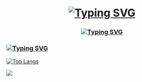 <h1 align="center"><a href="https://git.io/typing-svg"><img src="https://readme-typing-svg.herokuapp.com?font=Fira+Code&weight=700&size=28&pause=1000&center=true&repeat=false&width=435&lines=Hi+there%2C+I'm+Alex" alt="Typing SVG" /></a></h1>
<h3 align="center"><a href="https://git.io/typing-svg"><img src="https://readme-typing-svg.herokuapp.com?font=Fira+Code&pause=1000&width=435&lines=ITMO+BT+-%3E+Student+Bachelor+%E2%99%A8%EF%B8%8F+;P3112+%5Cu2764+group" alt="Typing SVG" /></a></h3>
<h3><a href="https://git.io/typing-svg"><img src="https://readme-typing-svg.herokuapp.com?font=Fira+Code&pause=1000&color=F70000&center=true&width=435&lines=I+like+python+;and+ASSembly" alt="Typing SVG" /></a></h3>

[![Top Langs](https://github-readme-stats.vercel.app/api/top-langs/?username=Alex-de-bug
)](https://github.com/anuraghazra/github-readme-stats)

![](https://github-profile-summary-cards.vercel.app/api/cards/profile-details?username=Alex-de-bug&theme=solarized_dark)

